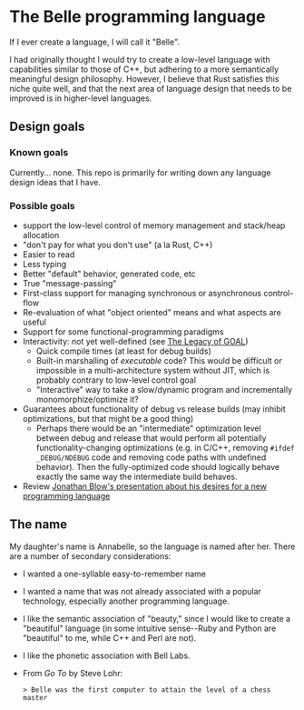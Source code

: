 # The Belle programming language

If I ever create a language, I will call it "Belle".

I had originally thought I would try to create a low-level language with capabilities
similar to those of C++, but adhering to a more semantically meaningful design philosophy.
However, I believe that Rust satisfies this niche quite well, and that the next
area of language design that needs to be improved is in higher-level languages.

## Design goals

### Known goals

Currently... none. This repo is primarily for writing down any language design ideas
that I have.

### Possible goals

 * support the low-level control of memory management and stack/heap allocation
 * "don't pay for what you don't use" (a la Rust, C++)
 * Easier to read
 * Less typing
 * Better "default" behavior, generated code, etc
 * True "message-passing"
 * First-class support for managing synchronous or asynchronous control-flow
 * Re-evaluation of what "object oriented" means and what aspects are useful
 * Support for some functional-programming paradigms
 * Interactivity: not yet well-defined (see [The Legacy of
   GOAL](http://art-of-optimization.blogspot.com/2014/06/the-legacy-of-goal.html))
   * Quick compile times (at least for debug builds)
   * Built-in marshalling of *executable* code? This would be difficult or impossible
     in a multi-architecture system without JIT, which is probably contrary to low-level
     control goal
   * "Interactive" way to take a slow/dynamic program and incrementally monomorphize/optimize it?
 * Guarantees about functionality of debug vs release builds (may inhibit optimizations,
   but that might be a good thing)
   * Perhaps there would be an "intermediate" optimization level between debug and release
     that would perform all potentially functionality-changing optimizations (e.g.
     in C/C++, removing `#ifdef _DEBUG/NDEBUG` code and removing code paths with undefined
     behavior). Then the fully-optimized code should logically behave exactly the same
     way the intermediate build behaves.
 * Review [Jonathan Blow's presentation about his desires for a new programming language
   ](https://www.youtube.com/watch?v=TH9VCN6UkyQ)

## The name

My daughter's name is Annabelle, so the language is named after her. There are a number of secondary considerations:

 * I wanted a one-syllable easy-to-remember name
 * I wanted a name that was not already associated with a popular technology, especially another
   programming language.
 * I like the semantic association of "beauty," since I would like to create a "beautiful" language
   (in some intuitive sense--Ruby and Python are "beautiful" to me, while C++ and Perl are not).
 * I like the phonetic association with Bell Labs.
 * From *Go To* by Steve Lohr:
 
       > Belle was the first computer to attain the level of a chess master
